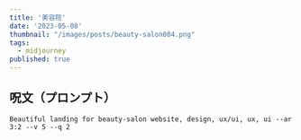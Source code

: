 ```yaml
---
title: '美容院'
date: '2023-05-08'
thumbnail: "/images/posts/beauty-salon004.png"
tags:
  - midjourney
published: true
---
```


## 呪文（プロンプト）
```
Beautiful landing for beauty-salon website, design, ux/ui, ux, ui --ar 3:2 --v 5 --q 2
```